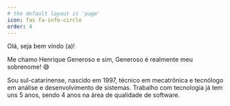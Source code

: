 ```yaml
---
# the default layout is 'page'
icon: fas fa-info-circle
order: 4
---
```


Olá, seja bem vindo (a)!

Me chamo Henrique Generoso e sim, Generoso é realmente meu sobrenome! 😅

Sou sul-catarinense, nascido em 1997, técnico em mecatrônica e tecnólogo em análise e desenvolvimento de sistemas. Trabalho com tecnologia já tem uns 5 anos, sendo 4 anos na área de qualidade de software.
